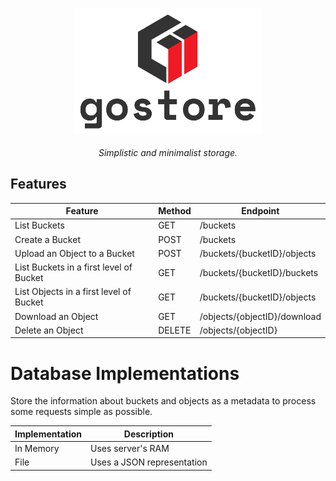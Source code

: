 <h3 align="center">
  <img src="https://raw.githubusercontent.com/Jibaru/gostore/main/assets/images/logo.png" width="300" alt="Gostore Logo"/><br/>
</h3>

<p align="center"><i>Simplistic and minimalist storage.</i></p>

## Features

| Feature                                 | Method | Endpoint                     |
|-----------------------------------------|--------|------------------------------|
| List Buckets                            | GET    | /buckets                     |
| Create a Bucket                         | POST   | /buckets                     |
| Upload an Object to a Bucket            | POST   | /buckets/{bucketID}/objects  |
| List Buckets in a first level of Bucket | GET    | /buckets/{bucketID}/buckets  |
| List Objects in a first level of Bucket | GET    | /buckets/{bucketID}/objects  |
| Download an Object                      | GET    | /objects/{objectID}/download |
| Delete an Object                        | DELETE | /objects/{objectID}          |

# Database Implementations

Store the information about buckets and objects as a metadata to process some requests simple as possible.

| Implementation | Description                |
|----------------|----------------------------|
| In Memory      | Uses server's RAM          |
| File           | Uses a JSON representation |
